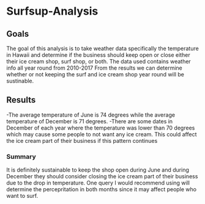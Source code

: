 # Surfsup-Analysis
## Goals
The goal of this analysis is to take weather data specifically the temperature in Hawaii and determine if the business should keep open or close either their ice cream shop, surf shop, or both. The data used contains weather info all year round from 2010-2017
From the results we can determine whether or not keeping the surf and ice cream shop year round will be sustinable.
## Results
-The average temperature of June is 74 degrees while the average temperature of December is 71 degrees.
-There are some dates in December of each year where the temperature was lower than 70 degrees which may cause some people to not
want any ice cream. This could affect the ice cream part of their business if this pattern continues
### Summary
It is definitely sustainable to keep the shop open during June and during December they should consider closing the ice cream part of their business 
due to the drop in temperature. One query I would recommend using will determine the percepritation in both months since it may affect people 
who want to surf. 
